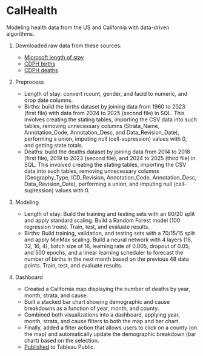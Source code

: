 # CalHealth

Modeling health data from the US and California with data-driven algorithms.

1. Downloaded raw data from these sources:
    - [Microsoft length of stay](https://www.kaggle.com/datasets/aayushchou/hospital-length-of-stay-dataset-microsoft)
    - [CDPH births](https://data.ca.gov/dataset/live-birth-profiles-by-county)
    - [CDPH deaths](https://data.ca.gov/dataset/death-profiles-by-county)

2. Preprocess
    - Length of stay: convert rcount, gender, and facid to numeric, and drop date columns.
    - Births: build the births dataset by joining data from 1960 to 2023 (first file) with data from 2024 to 2025 (second file) in SQL.
    This involves creating the stating tables, importing the CSV data into such tables, removing unnecessary columns (Strata_Name, Annotation_Code, Annotation_Desc, and Data_Revision_Date), performing a union, imputing null (cell-supression) values with 0, and getting state totals.
    - Deaths: build the deaths dataset by joining data from 2014 to 2018 (first file), 2019 to 2023 (second file), and 2024 to 2025 (third file) in SQL.
    This involved creating the stating tables, importing the CSV data into such tables, removing unnecessary columns (Geography_Type, ICD_Revision, Annotation_Code, Annotation_Desc, Data_Revision_Date), performing a union, and imputing null (cell-supression) values with 0.

3. Modeling
    - Length of stay: Build the training and testing sets with an 80/20 split and apply standard scaling. Build a Random Forest model (100 regression trees). Train, test, and evaluate results.
    - Births: Build training, validation, and testing sets with a 70/15/15 split and apply MinMax scaling. Build a neural network with 4 layers (16, 32, 16, 4), batch size of 16, learning rate of 0.005, dropout of 0.05, and 500 epochs, and a linear learning scheduler to forecast the number of births in the next month based on the previous 48 data points. Train, test, and evaluate results.

4. Dashboard
    - Created a California map displaying the number of deaths by year, month, strata, and cause.
    - Built a stacked bar chart showing demographic and cause breakdowns as a function of year, month, and county.
    - Combined both visualizations into a dashboard, applying year, month, strata, and cause filters to both the map and bar chart.
    - Finally, added a filter action that allows users to click on a county (on the map) and automatically update the demographic breakdown (bar chart) based on the selection.
    - [Published](https://public.tableau.com/app/profile/xurxo.rigueira/viz/deaths_dash/Dashboard) to Tableau Public.
